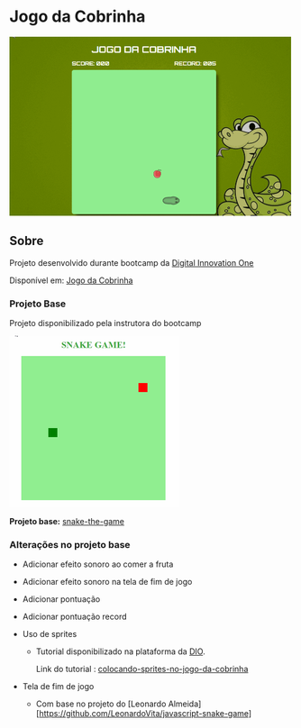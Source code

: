 # Jogo da Cobrinha

<img src="snake-game.gif" style="zoom:50%;" />



## Sobre

Projeto desenvolvido durante bootcamp da [Digital Innovation One](https://digitalinnovation.one/)

Disponível em: [Jogo da Cobrinha](https://farleyguimaraes.github.io/jogo-da-cobrinha/)



### Projeto Base

Projeto disponibilizado pela instrutora do bootcamp

<img src="snake-game-base.gif" style="zoom:50%;" />



**Projeto base:**   [snake-the-game](https://github.com/SpruceGabriela/snake-the-game)



### Alterações no projeto base

- Adicionar efeito sonoro ao comer a fruta

- Adicionar efeito sonoro na tela de fim de jogo

- Adicionar pontuação

- Adicionar pontuação record

- Uso de sprites

  - Tutorial disponibilizado na plataforma da [DIO](https://digitalinnovation.one/). 

    Link do tutorial : [colocando-sprites-no-jogo-da-cobrinha](https://digitalinnovation.one/artigos/colocando-sprites-no-jogo-da-cobrinha)

- Tela de fim de jogo
  - Com base no projeto do [Leonardo Almeida][https://github.com/LeonardoVita/javascript-snake-game]
